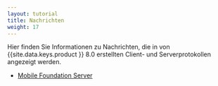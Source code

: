 ```yaml
---
layout: tutorial
title: Nachrichten
weight: 17
---
```

<!-- NLS_CHARSET=UTF-8 -->

Hier finden Sie Informationen zu Nachrichten, die in von {{site.data.keys.product }} 8.0 erstellten Client- und Serverprotokollen angezeigt werden.

* [Mobile Foundation Server](server)
